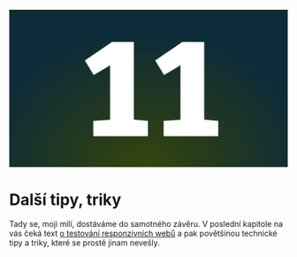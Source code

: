 ![Kapitola 11](dist/images/original/numbers/011.jpg)

# Další tipy, triky

Tady se, moji milí, dostáváme do samotného závěru. V poslední kapitole na vás čeká text [o testování responzivních webů](jak-testovat-responzivni-weby.md) a pak povětšinou technické tipy a triky, které se prostě jinam nevešly.
